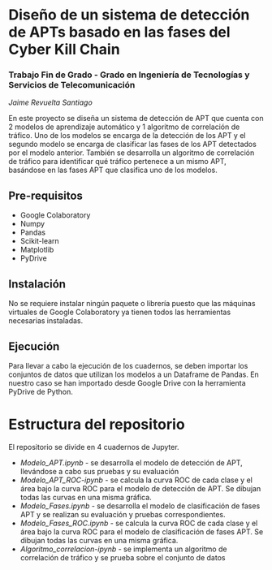 # Diseño de un sistema de detección de APTs basado en las fases del Cyber Kill Chain

### Trabajo Fin de Grado - Grado en Ingeniería de Tecnologías y Servicios de Telecomunicación

_Jaime Revuelta Santiago_

En este proyecto se diseña un sistema de detección de APT que cuenta con 2 modelos de aprendizaje automático y 1 algoritmo de correlación de tráfico. Uno de los modelos se encarga de la detección de los APT y el segundo modelo se encarga de clasificar las fases de los APT detectados por el modelo anterior. También se desarrolla un algoritmo de correlación de tráfico para identificar qué tráfico pertenece a un mismo APT, basándose en las fases APT que clasifica uno de los modelos.


## Pre-requisitos

* Google Colaboratory
* Numpy
* Pandas
* Scikit-learn
* Matplotlib
* PyDrive

## Instalación

No se requiere instalar ningún paquete o librería puesto que las máquinas virtuales de Google Colaboratory ya tienen todos las herramientas necesarias instaladas.

## Ejecución

Para llevar a cabo la ejecución de los cuadernos, se deben importar los conjuntos de datos que utilizan los modelos a un Dataframe de Pandas. En nuestro caso se han importado desde Google Drive con la herramienta PyDrive de Python.

# Estructura del repositorio

El repositorio se divide en 4 cuadernos de Jupyter.

* *Modelo_APT.ipynb* - se desarrolla el modelo de detección de APT, llevándose a cabo sus pruebas y su evaluación
* *Modelo_APT_ROC-ipynb* - se calcula la curva ROC de cada clase y el área bajo la curva ROC para el modelo de detección de APT. Se dibujan todas las curvas en una misma gráfica.
* *Modelo_Fases.ipynb* - se desarrolla el modelo de clasificación de fases APT y se realizan su evaluación y pruebas correspondientes.
* *Modelo_Fases_ROC.ipynb* - se calcula la curva ROC de cada clase y el área bajo la curva ROC para el modelo de clasificación de fases APT. Se dibujan todas las curvas en una misma gráfica.
* *Algoritmo_correlacion-ipynb* - se implementa un algoritmo de correlación de tráfico y se prueba sobre el conjunto de datos 
